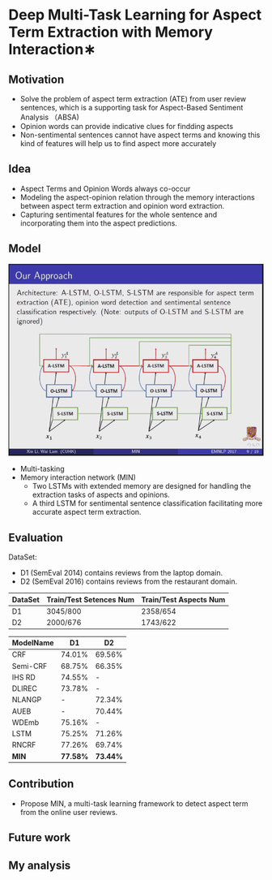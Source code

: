 # Deep Multi-Task Learning for Aspect Term Extraction with Memory Interaction∗

## Motivation

- Solve the problem of aspect term extraction (ATE) from user review sentences, which is a supporting task for Aspect-Based Sentiment Analysis （ABSA)
- Opinion words can provide indicative clues for findding aspects
- Non-sentimental sentences cannot have aspect terms and knowing this kind of features will help us to find aspect more accurately

## Idea

- Aspect Terms and Opinion Words always co-occur
- Modeling the aspect-opinion relation through the memory interactions between aspect term extraction and opinion word extraction.
- Capturing sentimental features for the whole sentence and incorporating them into the aspect predictions.

## Model

![min](min.png)

- Multi-tasking
- Memory interaction network (MIN)
    - Two LSTMs with extended memory are designed for handling the extraction tasks of aspects and opinions.
    - A third LSTM for sentimental sentence classification facilitating more accurate aspect term extraction.

## Evaluation

DataSet:
- D1 (SemEval 2014) contains reviews from the laptop domain.
- D2 (SemEval 2016) contains reviews from the restaurant domain.


| DataSet | Train/Test Setences Num | Train/Test Aspects Num |
| ------- | ----------------------- | ---------------------- |
| D1      | 3045/800                | 2358/654               |
| D2      | 2000/676                | 1743/622               |

| ModelName | D1         | D2         |
| --------- | ---------- | ---------- |
| CRF       | 74.01%     | 69.56%     |
| Semi-CRF  | 68.75%     | 66.35%     |
| IHS RD    | 74.55%     | -          |
| DLIREC    | 73.78%     | -          |
| NLANGP    | -          | 72.34%     |
| AUEB      | -          | 70.44%     |
| WDEmb     | 75.16%     | -          |
| LSTM      | 75.25%     | 71.26%     |
| RNCRF     | 77.26%     | 69.74%     |
| **MIN**   | **77.58%** | **73.44%** |


## Contribution

- Propose MIN, a multi-task learning framework to detect aspect term from the online user reviews.

## Future work

## My analysis